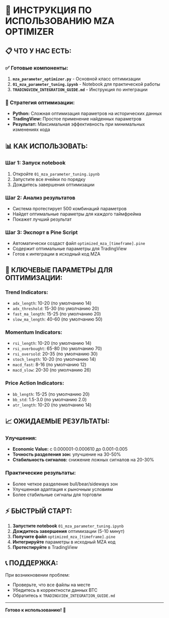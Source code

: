 # 🚀 ИНСТРУКЦИЯ ПО ИСПОЛЬЗОВАНИЮ MZA OPTIMIZER

## 📋 **ЧТО У НАС ЕСТЬ:**

### ✅ **Готовые компоненты:**
1. **`mza_parameter_optimizer.py`** - Основной класс оптимизации
2. **`01_mza_parameter_tuning.ipynb`** - Notebook для практической работы
3. **`TRADINGVIEW_INTEGRATION_GUIDE.md`** - Инструкция по интеграции

### 🎯 **Стратегия оптимизации:**
- **Python:** Сложная оптимизация параметров на исторических данных
- **TradingView:** Простое применение найденных параметров
- **Результат:** Максимальная эффективность при минимальных изменениях кода

## 📊 **КАК ИСПОЛЬЗОВАТЬ:**

### **Шаг 1: Запуск notebook**
1. Откройте `01_mza_parameter_tuning.ipynb`
2. Запустите все ячейки по порядку
3. Дождитесь завершения оптимизации

### **Шаг 2: Анализ результатов**
- Система протестирует 500 комбинаций параметров
- Найдет оптимальные параметры для каждого таймфрейма
- Покажет лучший результат

### **Шаг 3: Экспорт в Pine Script**
- Автоматически создаст файл `optimized_mza_[timeframe].pine`
- Содержит оптимальные параметры для TradingView
- Готов к интеграции в исходный код MZA

## 🔧 **КЛЮЧЕВЫЕ ПАРАМЕТРЫ ДЛЯ ОПТИМИЗАЦИИ:**

### **Trend Indicators:**
- `adx_length`: 10-20 (по умолчанию 14)
- `adx_threshold`: 15-30 (по умолчанию 20)
- `fast_ma_length`: 15-25 (по умолчанию 20)
- `slow_ma_length`: 40-60 (по умолчанию 50)

### **Momentum Indicators:**
- `rsi_length`: 10-20 (по умолчанию 14)
- `rsi_overbought`: 65-80 (по умолчанию 70)
- `rsi_oversold`: 20-35 (по умолчанию 30)
- `stoch_length`: 10-20 (по умолчанию 14)
- `macd_fast`: 8-16 (по умолчанию 12)
- `macd_slow`: 20-30 (по умолчанию 26)

### **Price Action Indicators:**
- `bb_length`: 15-25 (по умолчанию 20)
- `bb_std`: 1.5-3.0 (по умолчанию 2.0)
- `atr_length`: 10-20 (по умолчанию 14)

## 📈 **ОЖИДАЕМЫЕ РЕЗУЛЬТАТЫ:**

### **Улучшения:**
- **Economic Value:** с 0.000001-0.000610 до 0.001-0.005
- **Точность разделения зон:** улучшение на 30-50%
- **Стабильность сигналов:** снижение ложных сигналов на 20-30%

### **Практические результаты:**
- Более четкое разделение bull/bear/sideways зон
- Улучшенная адаптация к рыночным условиям
- Более стабильные сигналы для торговли

## ⚡ **БЫСТРЫЙ СТАРТ:**

1. **Запустите notebook** `01_mza_parameter_tuning.ipynb`
2. **Дождитесь завершения** оптимизации (5-10 минут)
3. **Получите файл** `optimized_mza_[timeframe].pine`
4. **Интегрируйте** параметры в исходный MZA код
5. **Протестируйте** в TradingView

## 📞 **ПОДДЕРЖКА:**

При возникновении проблем:
- Проверьте, что все файлы на месте
- Убедитесь в корректности данных BTC
- Обратитесь к `TRADINGVIEW_INTEGRATION_GUIDE.md`

---

**Готово к использованию!** 🚀
